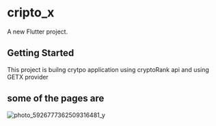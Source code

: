 # cripto_x

A new Flutter project.

## Getting Started

This project is builng crytpo application using cryptoRank api and using GETX provider

## some of the pages are
![photo_5926777362509316481_y](https://github.com/bereketsewnet/cryptoX/assets/121679782/d8fae413-6e43-4946-9f02-3dc03f25eaaf)

